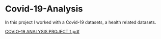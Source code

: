 # Covid-19-Analysis
In this project I worked with a Covid-19 datasets, a health related datasets.

[COVIO-19 ANALYSIS PROJECT 1.pdf](https://github.com/opeyemitai/Covid-19-Analysis/files/11340750/COVIO-19.ANALYSIS.PROJECT.1.pdf)
